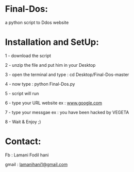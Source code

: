 # Final-Dos:
a python script to Ddos website

# Installation and SetUp:
1 - download the script 

2 - unzip the file and put him in your Desktop

3 - open the terminal and type : cd Desktop/Final-Dos-master

4 - now type : python Final-Dos.py

5 - script will run 

6 - type your URL website ex : www.google.com

7 -  type your messgae ex : you have been hacked by VEGETA

8 - Wait & Enjoy ;)

# Contact:
Fb : Lamani Fodil hani

gmail : lamanihani1@gmail.com



